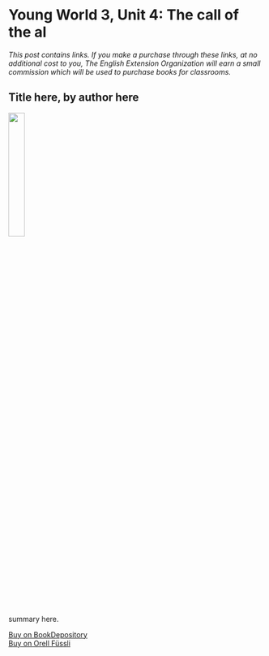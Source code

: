 # Young World 3, Unit 4: The call of the al 

*This post contains links. If you make a purchase through these links, at no additional cost to you, The English Extension Organization will earn a small commission which will be used to purchase books for classrooms.*



## Title here, by author here

<img src="imgurlinkhere.png" width="25%" />

summary here.

<a href="bookdepository link here" rel="nofollow"> Buy on BookDepository</a>  
<a href="orell fussli link here" rel="nofollow">Buy on Orell Füssli</a>
<!--stackedit_data:
eyJoaXN0b3J5IjpbMTk2NDk0NTI4OV19
-->